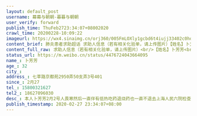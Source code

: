 ```yaml
---
layout: default_post
username: 幕幕与朝朝-暮暮与朝朝
user_verify: forward
publish_time: ThuFeb2723:34:07+08002020
crawl_time: 20200228-10:09:22
imageurl: https://wx4.sinaimg.cn/orj360/005FmLOXly1gcbd6t4iujj33402c0hdt.jpg,https://wx2.sinaimg.cn/orj360/005FmLOXly1gcbd6jrbttj33402c0qv5.jpg,https://wx4.sinaimg.cn/orj360/005FmLOXly1gcbd70rd3gj32c0340e81.jpg
content_brief: 肺炎患者求助超话 求助人信息（若有相关化验单，请上传图片）【姓名】卜芳芳【年龄】32【所在城市】【所在小区、社区】七莘路京都苑2950 弄50 支弄3 号 401【患病时间】2 月27【联系方式】15800321627【其他紧急联系人】‭186 2709 6030‬【病情描述】 本人卜芳芳2月2 号人畏寒 然后一直伴 ...全文
content_full_raw: 求助人信息（若有相关化验单，请上传图片）<br/>【姓名】卜芳芳<br/>【年龄】32<br/>【所在城市】<br/>【所在小区、社区】七莘路京都苑2950弄50支弄3号401<br/>【患病时间】2月27<br/>【联系方式】15800321627<br/>【其他紧急联系人】‭18627096030‬<br/>【病情描述】本人卜芳芳2月2号人畏寒然后一直伴有低热吃药退烧药也一直不退去上海人民六院检查ct有肺部有斑片回家隔离20天后又出现低热一直反复不退25号腹泻胃痛畏寒恶心27号就是今天在家发高热胸痛喉咙痛一阵呼吸困难喘到不行几乎休克后又到闵行中心医院检查ct肺部有感染有斑片条索影及密影医院也不收治说没到新冠肺炎标准但是我人真的是不行了一阵一阵喘若温度烧到高烧人就喘不上来现在就想收治住院求求各位能帮帮我我还不想死求求各位好心人求求我一个人在上海家人都不在身边跪求给我一线生机吧给收治入院给一线生机<adata-url="http://t.cn/z8AUNdo"href="http://weibo.com/p/100101B2094654DA64AAF5489C"data-hide=""><spanclass='url-icon'><imgstyle='width:1rem;height:1rem'src='https://h5.sinaimg.cn/upload/2015/09/25/3/timeline_card_small_location_default.png'></span><spanclass="surl-text">上海·上海市闵行区中心医院</span></a>
status_url: https://m.weibo.cn/status/4476724043664095
name_: 卜芳芳
age_: 32
city_: 
address_: 七莘路京都苑2950弄50支弄3号401
since_: 2月27
tel_: 15800321627
tel2_: ‭18627096030‬
desc_: 本人卜芳芳2月2号人畏寒然后一直伴有低热吃药退烧药也一直不退去上海人民六院检查ct有肺部有斑片回家隔离20天后又出现低热一直反复不退25号腹泻胃痛畏寒恶心27号就是今天在家发高热胸痛喉咙痛一阵呼吸困难喘到不行几乎休克后又到闵行中心医院检查ct肺部有感染有斑片条索影及密影医院也不收治说没到新冠肺炎标准但是我人真的是不行了一阵一阵喘若温度烧到高烧人就喘不上来现在就想收治住院求求各位能帮帮我我还不想死求求各位好心人求求我一个人在上海家人都不在身边跪求给我一线生机吧给收治入院给一线生机<adata-url="http//t.cn/z8AUNdo"href="http//weibo.com/p/100101B2094654DA64AAF5489C"data-hide=""><spanclass='url-icon'><imgstyle='width1rem;height1rem'src='https//h5.sinaimg.cn/upload/2015/09/25/3/timeline_card_small_location_default.png'></span><spanclass="surl-text">上海·上海市闵行区中心医院</span></a>
publish_timestamp: 2020-02-27 23:34:07+08:00
---
```

